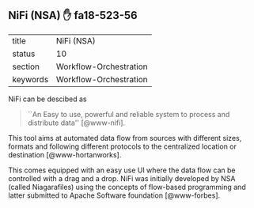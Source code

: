 ## NiFi (NSA) :hand: fa18-523-56


|          |                        |
| -------- | ---------------------- |
| title    | NiFi (NSA)             | 
| status   | 10                     |
| section  | Workflow-Orchestration |
| keywords | Workflow-Orchestration |



NiFi can be descibed as

> ``An Easy to use, powerful and reliable system to process and
> distribute data'' [@www-nifi].

This tool aims at
automated data flow from sources with different sizes, formats and
following different protocols to the centralized location or
destination [@www-hortanworks].
    
This comes equipped with an easy use UI where the data flow can be
controlled with a drag and a drop.  NiFi was initially developed by
NSA (called Niagarafiles) using the concepts of flow-based programming
and latter submitted to Apache Software foundation [@www-forbes].

